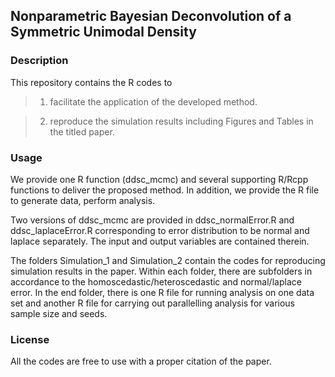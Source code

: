 ## Nonparametric Bayesian Deconvolution of a Symmetric Unimodal Density
### Description
This repository contains the R codes to 
> 1. facilitate the application of the developed method. 

> 2. reproduce the simulation results including Figures and Tables in the titled paper. 
### Usage
We provide one R function (ddsc_mcmc) and several supporting R/Rcpp functions to deliver the proposed method. In addition, we provide the R file to generate data, perform analysis.

Two versions of ddsc_mcmc are provided in ddsc_normalError.R and ddsc_laplaceError.R corresponding to error distribution to be normal and laplace separately. The input and output variables are contained therein. 

The folders Simulation_1 and Simulation_2 contain the codes for reproducing simulation results in the paper. Within each folder, there are subfolders in accordance to the homoscedastic/heteroscedastic and normal/laplace error. In the end folder, there is one R file for running analysis on one data set and another R file for carrying out parallelling analysis for various sample size and seeds.   

### License
All the codes are free to use with a proper citation of the paper. 
